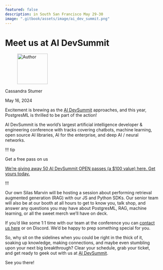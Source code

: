 ```yaml
---
featured: false
description: in South San Francisco May 29-30
image: ".gitbook/assets/image/ai_dev_summit.png"
---
```


# Meet us at AI DevSummit

<div align="left">

<figure><img src=".gitbook/assets/image.png" alt="Author" width="100"><figcaption></figcaption></figure>

</div>

Cassandra Stumer

May 16, 2024

Excitement is brewing as the [AI DevSummit](https://aidevsummit.co/) approaches, and this year, PostgresML is thrilled to be part of the action! 

AI DevSummit is the world’s largest artificial intelligence developer & engineering conference with tracks covering chatbots, machine learning, open source AI libraries, AI for the enterprise, and deep AI / neural networks. 

<div class="hide-admonition-title-container">

!!! tip

  <p class="h3">Get a free pass on us</p>

  [We’re giving away 50 AI DevSummit OPEN passes (a $100 value) here. Get yours today.](https://www.devnetwork.com/invited-registration/?event=AI%20DevSummit%202024&c=PostgresML&img1=https%3A%2F%2Fmms.businesswire.com%2Fmedia%2F20231109984513%2Fen%2F1938432%2F22%2FPostgresML_Logo.jpg&utm_source=feathr&utm_medium=sponsor&utm_campaign=PostgresML&discount=PostgresML&type=sponsor)

!!!

</div>


Our own Silas Marvin will be hosting a session about performing retrieval augmented generation (RAG) with our JS and Python SDKs. Our senior team will also be at our booth at all hours to get to know you, talk shop, and answer any questions you may have about PostgresML, RAG, machine learning, or all the sweet merch we’ll have on deck. 

If you’d like some 1:1 time with our team at the conference you can [contact us here](https://postgresml.org/contact) or on Discord. We’d be happy to prep something special for you. 

So, why sit on the sidelines when you could be right in the thick of it, soaking up knowledge, making connections, and maybe even stumbling upon your next big breakthrough? Clear your schedule, grab your ticket, and get ready to geek out with us at [AI DevSummit](https://aidevsummit.co/). 

See you there! 
